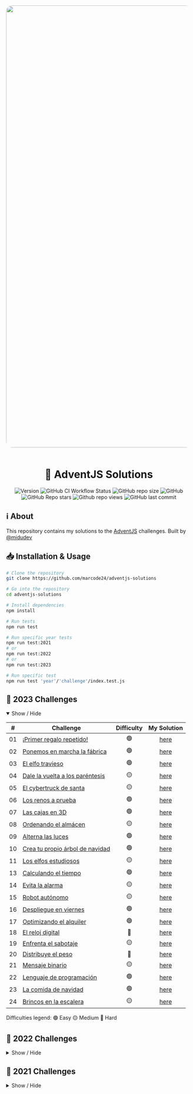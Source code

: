<div align="center">
  <img
    alt="adventjs-2023"
    src="https://res.cloudinary.com/dfeujtobk/image/upload/v1701756989/Challenges/u0qn1htendtskutrml9j.png"
    width="1200"
    style="border-radius: 1rem" />
  <br />
  <br />

  <h1>🎄 AdventJS Solutions</h1>

  ![Version](https://img.shields.io/github/package-json/v/marcode24/adventjs-solutions?style=popout&logo=npm)
  ![GitHub CI Workflow Status](https://img.shields.io/github/actions/workflow/status/marcode24/adventjs-solutions/adventjs.yml?branch=main&style=popout&logo=testcafe&label=tests)
  ![GitHub repo size](https://img.shields.io/github/repo-size/marcode24/adventjs-solutions?style=popout&logo=github&label=repo%20size)
  ![GitHub](https://img.shields.io/github/license/marcode24/adventjs-solutions?style=popout&logo=github&label=license)
  ![GitHub Repo stars](https://img.shields.io/github/stars/marcode24/adventjs-solutions?style=popout&logo=apachespark&color=yellow&logoColor=yellow)
  ![Github repo views](https://img.shields.io/github/search/marcode24/adventjs-solutions/adventjs-solutions?style=popout&logo=github&label=repo%20views)
  ![GitHub last commit](https://img.shields.io/github/last-commit/marcode24/adventjs-solutions?style=popout&logo=git&label=last%20commit)

</div>

## ℹ️ About

This repository contains my solutions to the [AdventJS](https://adventjs.dev/) challenges. Built by [@midudev](https://twitter.com/midudev)

## 📥 Installation & Usage

```bash
# Clone the repository
git clone https://github.com/marcode24/adventjs-solutions

# Go into the repository
cd adventjs-solutions

# Install dependencies
npm install

# Run tests
npm run test

# Run specific year tests
npm run test:2021
# or
npm run test:2022
# or
npm run test:2023

# Run specific test
npm run test 'year'/'challenge'/index.test.js

```

## 🎯 2023 Challenges

<details open>
<summary>Show / Hide</summary>

|  #  | Challenge                                                                                   | Difficulty |                                           My Solution                                                           |
| :-: | ------------------------------------------------------------------------------------------- | :--------: | :------------------------------------------------------------------------------------------------------------:  |
| 01  | [¡Primer regalo repetido!](https://adventjs.dev/es/challenges/2023/1)                       |     🟢     |        [here](https://github.com/marcode24/adventjs-solutions/tree/main/2023/01-primer-regalo-repetido)         |
| 02  | [Ponemos en marcha la fábrica](https://adventjs.dev/es/challenges/2023/2)                   |     🟢     |       [here](https://github.com/marcode24/adventjs-solutions/tree/main/2023/02-ponemos-en-marcha-la-fabrica)    |
| 03  | [El elfo travieso](https://adventjs.dev/es/challenges/2023/3)                               |     🟢     |               [here](https://github.com/marcode24/adventjs-solutions/tree/main/2023/03-el-elfo-travieso)        |
| 04  | [Dale la vuelta a los paréntesis](https://adventjs.dev/es/challenges/2023/4)                |     🟡     |   [here](https://github.com/marcode24/adventjs-solutions/tree/main/2023/04-dale-la-vuelta-a-los-parentesis)     |
| 05  | [El cybertruck de santa](https://adventjs.dev/es/challenges/2023/5)                         |     🟡     |        [here](https://github.com/marcode24/adventjs-solutions/tree/main/2023/05-el-cybertruck-de-santa)         |
| 06  | [Los renos a prueba](https://adventjs.dev/es/challenges/2023/6)                             |     🟢     |               [here](https://github.com/marcode24/adventjs-solutions/tree/main/2023/06-los-renos-a-prueba)      |
| 07  | [Las cajas en 3D](https://adventjs.dev/es/challenges/2023/7)                                |     🟢     |                  [here](https://github.com/marcode24/adventjs-solutions/tree/main/2023/07-las-cajas-en-3d)      |
| 08  | [Ordenando el almácen](https://adventjs.dev/es/challenges/2023/8)                           |     🟡     |                [here](https://github.com/marcode24/adventjs-solutions/tree/main/2023/08-ordenando-el-almacen)   |
| 09  | [Alterna las luces](https://adventjs.dev/es/challenges/2023/9)                              |     🟢     |             [here](https://github.com/marcode24/adventjs-solutions/tree/main/2023/09-alterna-las-luces)         |
| 10  | [Crea tu propio árbol de navidad](https://adventjs.dev/es/challenges/2023/10)               |     🟢     |    [here](https://github.com/marcode24/adventjs-solutions/tree/main/2023/10-crea-tu-propio-arbol-de-navidad)    |
| 11  | [Los elfos estudiosos](https://adventjs.dev/es/challenges/2023/11)                          |     🟡     |               [here](https://github.com/marcode24/adventjs-solutions/tree/main/2023/11-los-elfos-estudiosos)    |
| 13  | [Calculando el tiempo](https://adventjs.dev/es/challenges/2023/13)                          |     🟢     |               [here](https://github.com/marcode24/adventjs-solutions/tree/main/2023/13-calculando-el-tiempo)    |
| 14  | [Evita la alarma](https://adventjs.dev/es/challenges/2023/14)                               |     🟡     |                [here](https://github.com/marcode24/adventjs-solutions/tree/main/2023/14-evita-la-alarma)        |
| 15  | [Robot autónomo](https://adventjs.dev/es/challenges/2023/15)                                |     🟡     |                 [here](https://github.com/marcode24/adventjs-solutions/tree/main/2023/15-robot-autonomo)        |
| 16  | [Despliegue en viernes](https://adventjs.dev/es/challenges/2023/16)                         |     🟢     |               [here](https://github.com/marcode24/adventjs-solutions/tree/main/2023/16-despliegue-en-viernes)   |
| 17  | [Optimizando el alquiler](https://adventjs.dev/es/challenges/2023/17)                       |     🟢     |             [here](https://github.com/marcode24/adventjs-solutions/tree/main/2023/17-optimizando-el-alquiler)   |
| 18  | [El reloj digital](https://adventjs.dev/es/challenges/2023/18)                              |     🔴     |                  [here](https://github.com/marcode24/adventjs-solutions/tree/main/2023/18-el-reloj-digital)     |
| 19  | [Enfrenta el sabotaje](https://adventjs.dev/es/challenges/2023/19)                          |     🟡     |               [here](https://github.com/marcode24/adventjs-solutions/tree/main/2023/19-enfrenta-el-sabotaje)    |
| 20  | [Distribuye el peso](https://adventjs.dev/es/challenges/2023/20)                            |     🔴     |                 [here](https://github.com/marcode24/adventjs-solutions/tree/main/2023/20-distribuye-el-peso)    |
| 21  | [Mensaje binario](https://adventjs.dev/es/challenges/2023/21)                               |     🟡     |                  [here](https://github.com/marcode24/adventjs-solutions/tree/main/2023/21-mensaje-binario)      |
| 22  | [Lenguaje de programación](https://adventjs.dev/es/challenges/2023/22)                      |     🟢     |             [here](https://github.com/marcode24/adventjs-solutions/tree/main/2023/22-lenguaje-de-programacion)  |
| 23  | [La comida de navidad](https://adventjs.dev/es/challenges/2023/23)                          |     🟢     |               [here](https://github.com/marcode24/adventjs-solutions/tree/main/2023/23-la-comida-de-navidad)    |
| 24  | [Brincos en la escalera](https://adventjs.dev/es/challenges/2023/24)                        |     🟡     |             [here](https://github.com/marcode24/adventjs-solutions/tree/main/2023/24-brincos-en-la-escalera)    |

Difficulties legend:
🟢 Easy 🟡 Medium 🔴 Hard

</details>

## 🎯 2022 Challenges

<details hide>
<summary>Show / Hide</summary>

|  #  | Challenge                                                                                   | Difficulty |                                            My Solution                                             |
| :-: | ------------------------------------------------------------------------------------------- | :--------: | :------------------------------------------------------------------------------------------------: |
| 01  | [Automatizando envolver regalos de navidad!](https://adventjs.dev/challenges/2022/1)        |     🟢     |    [here](https://github.com/marcode24/adventjs-solutions/tree/main/2022/01-regalos-de-navidad)    |
| 02  | [Nadie quiere hacer horas extra](https://adventjs.dev/challenges/2022/2)                    |     🟢     |       [here](https://github.com/marcode24/adventjs-solutions/tree/main/2022/02-horas-extra)        |
| 03  | [¿Cuántas cajas de regalos puede llevar Papá Noel?](https://adventjs.dev/challenges/2022/3) |     🟢     |     [here](https://github.com/marcode24/adventjs-solutions/tree/main/2022/03-cajas-de-regalo)      |
| 04  | [Una caja dentro de otra caja y otra...](https://adventjs.dev/challenges/2022/4)            |     🟡     | [here](https://github.com/marcode24/adventjs-solutions/tree/main/2022/04-caja-dentro-de-otra-caja) |
| 05  | [Optimizando viajes de Santa](https://adventjs.dev/challenges/2022/5)                       |     🔴     |    [here](https://github.com/marcode24/adventjs-solutions/tree/main/2022/05-optimizando-viajes)    |
| 06  | [Creando adornos navideños](https://adventjs.dev/challenges/2022/6)                         |     🟡     |    [here](https://github.com/marcode24/adventjs-solutions/tree/main/2022/06-adornos-navideños)     |
| 07  | [Haciendo inventario de regalos](https://adventjs.dev/challenges/2022/7)                    |     🟢     |  [here](https://github.com/marcode24/adventjs-solutions/tree/main/2022/07-inventarios-de-regalos)  |
| 08  | [¡Necesitamos un mecánico!](https://adventjs.dev/challenges/2022/8)                         |     🟡     |         [here](https://github.com/marcode24/adventjs-solutions/tree/main/2022/08-mecanico)         |
| 09  | [Las locas luces de Navidad](https://adventjs.dev/challenges/2022/9)                        |     🟢     |       [here](https://github.com/marcode24/adventjs-solutions/tree/main/2022/09-locas-luces)        |
| 10  | [El salto del trineo de Papá Noel](https://adventjs.dev/challenges/2022/10)                 |     🟡     |     [here](https://github.com/marcode24/adventjs-solutions/tree/main/2022/10-salto-del-trineo)     |
| 11  | [Papá Noel es Scrum Master](https://adventjs.dev/challenges/2022/11)                        |     🔴     |     [here](https://github.com/marcode24/adventjs-solutions/tree/main/2022/11-es-scrum-master)      |
| 12  | [Trineos eléctricos, ¡guau!](https://adventjs.dev/challenges/2022/12)                       |     🟡     |    [here](https://github.com/marcode24/adventjs-solutions/tree/main/2022/12-trineos-electricos)    |
| 13  | [Backup de los archivos de Papá Noel](https://adventjs.dev/challenges/2022/13)              |     🟢     |    [here](https://github.com/marcode24/adventjs-solutions/tree/main/2022/13-backup-de-archivos)    |
| 14  | [El mejor camino](https://adventjs.dev/challenges/2022/14)                                  |     🟡     |       [here](https://github.com/marcode24/adventjs-solutions/tree/main/2022/14-mejor-camino)       |
| 15  | [Decorando el árbol de Navidad](https://adventjs.dev/challenges/2022/15)                    |     🟡     |    [here](https://github.com/marcode24/adventjs-solutions/tree/main/2022/15-decorando-el-arbol)    |
| 16  | [Arreglando las cartas de Papá Noel](https://adventjs.dev/challenges/2022/16)               |     🔴     |  [here](https://github.com/marcode24/adventjs-solutions/tree/main/2022/16-arreglando-las-cartas)   |
| 17  | [Llevando los regalos en sacos](https://adventjs.dev/challenges/2022/17)                    |     🟡     |     [here](https://github.com/marcode24/adventjs-solutions/tree/main/2022/17-regalos-en-sacos)     |
| 18  | [¡Nos quedamos sin tinta!](https://adventjs.dev/challenges/2022/18)                         |     🟢     |        [here](https://github.com/marcode24/adventjs-solutions/tree/main/2022/18-sin-tinta)         |
| 19  | [Ordenando los regalos](https://adventjs.dev/challenges/2022/19)                            |     🟢     |  [here](https://github.com/marcode24/adventjs-solutions/tree/main/2022/19-ordenando-los-regalos)   |
| 20  | [Más viajes retadores](https://adventjs.dev/challenges/2022/20)                             |     🔴     |   [here](https://github.com/marcode24/adventjs-solutions/tree/main/2022/20-mas-viajes-retadores)   |
| 21  | [Creando la tabla de regalos](https://adventjs.dev/challenges/2022/21)                      |     🟡     |     [here](https://github.com/marcode24/adventjs-solutions/tree/main/2022/21-tabla-de-regalos)     |
| 22  | [La iluminación en sintonía](https://adventjs.dev/challenges/2022/22)                       |     🟢     | [here](https://github.com/marcode24/adventjs-solutions/tree/main/2022/22-iluminacion-en-sintonia)  |
| 23  | [Compilador de Papá Noel](https://adventjs.dev/challenges/2022/23)                          |     🔴     | [here](https://github.com/marcode24/adventjs-solutions/tree/main/2022/23-compilador-de-papa-noel)  |
| 24  | [El último reto es un laberinto](https://adventjs.dev/challenges/2022/24)                   |     🔴     |        [here](https://github.com/marcode24/adventjs-solutions/tree/main/2022/24-laberinto)         |

Difficulties legend:
🟢 Easy 🟡 Medium 🔴 Hard

</details>

## 🎯 2021 Challenges

<details hide>
<summary>Show / Hide</summary>

|  #  | Challenge                                                                                   | Difficulty |                                            My Solution                                                       |
| :-: | ------------------------------------------------------------------------------------------- | :--------: | :------------------------------------------------------------------------------------------------------:     |
| 01  | [Contando ovejas para dormir](https://2021.adventjs.dev/challenges/01)                      |     🟢     | [here](https://github.com/marcode24/adventjs-solutions/tree/main/2021/01-contando-ovejas-para-dormir)        |
| 02  | [Ayuda al elfo a listar los regalos](https://2021.adventjs.dev/challenges/02)               |     🟢     | [here](https://github.com/marcode24/adventjs-solutions/tree/main/2021/02-ayuda-al-elfo-a-listar-los-regalos) |
| 05  | [Contando los dias para los regalos](https://2021.adventjs.dev/challenges/05)               |     🟢     | [here](https://github.com/marcode24/adventjs-solutions/tree/main/2021/05-contando-los-dias-para-los-regalos) |
| 13  | [Envuelve regalos con asteriscos](https://2021.adventjs.dev/challenges/13)                  |     🟢     | [here](https://github.com/marcode24/adventjs-solutions/tree/main/2021/13-envuelve-regalos-con-asteriscos)    |
| 16  | [Descifrando los números...](https://2021.adventjs.dev/challenges/16)                       |     🟢     | [here](https://github.com/marcode24/adventjs-solutions/tree/main/2021/16-descifrando-los-numeros)            |
| 20  | [¿Una carta de pangramas?¡QUE!](https://2021.adventjs.dev/challenges/20)                    |     🟢     | [here](https://github.com/marcode24/adventjs-solutions/tree/main/2021/20-una-carta-de-pangramas-que)         |

Difficulties legend:
🟢 Easy 🟡 Medium 🔴 Hard

</details>
